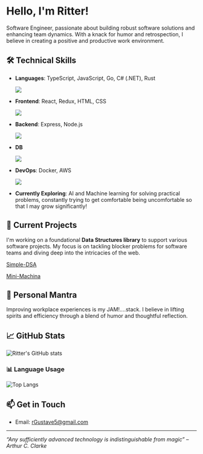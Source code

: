 # Hello, I'm Ritter!

Software Engineer, passionate about building robust software solutions and enhancing team dynamics. With a knack for humor and retrospection, I believe in creating a positive and productive work environment.

## 🛠️ Technical Skills
- **Languages**: TypeScript, JavaScript, Go, C# (.NET), Rust
  
  <img src="https://skillicons.dev/icons?i=typescript,javascript,cs,go,rust&perline=14" />
- **Frontend**: React, Redux, HTML, CSS
  
  <img src="https://skillicons.dev/icons?i=react,redux,vue&perline=14" />
- **Backend**: Express, Node.js

  <img src="https://skillicons.dev/icons?i=express,nodejs,go,cs,rust&perline=14" />
- **DB**

  <img src="https://skillicons.dev/icons?i=mongo,mysql,postgres,redis&perline=14" />
- **DevOps**: Docker, AWS

  <img src="https://skillicons.dev/icons?i=docker,aws,&perline=14" />
- **Currently Exploring**: AI and Machine learning for solving practical problems, constantly trying to get comfortable being uncomfortable so that I may grow significantly!

## 🚀 Current Projects
I'm working on a foundational **Data Structures library** to support various software projects. My focus is on tackling blocker problems for software teams and diving deep into the intricacies of the web.

[Simple-DSA](https://www.npmjs.com/package/@ritterg/simple-dsa/)

[Mini-Machina](https://www.npmjs.com/package/@ritterg/mini-machina)

## 🌟 Personal Mantra
Improving workplace experiences is my JAM!....stack. I believe in lifting spirits and efficiency through a blend of humor and thoughtful reflection.

## 📈 GitHub Stats
![Ritter's GitHub stats](https://github-readme-stats.vercel.app/api?username=RitterGustave-TR&show_icons=true)

### 📊 Language Usage
![Top Langs](https://github-readme-stats.vercel.app/api/top-langs/?username=RitterGustave-TR&layout=compact)

## 📫 Get in Touch
- Email: [rGustave5@gmail.com](mailto:rGustave5@gmail.com)

---

*“Any sufficiently advanced technology is indistinguishable from magic” – Arthur C. Clarke*

